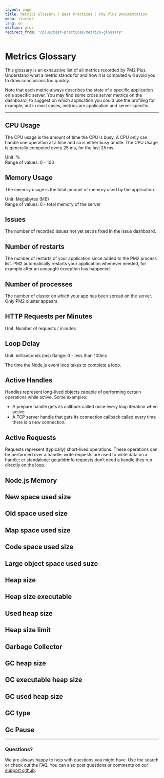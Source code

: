 ```yaml
---
layout: page
title: Metrics Glossary | Best Practices | PM2 Plus Documentation
menu: starter
lang: en
section: plus
redirect_from: "/plus/best-practices/metrics-glossary"
---
```


# Metrics Glossary

This glossary is an exhaustive list of all metrics recorded by PM2 Plus. Understand what a metric stands for and how it is computed will avoid you to draw conclusions too quickly.   

Note that each metric always describes the state of a specific application on a specific server. You may find some cross server metrics on the dashboard, to suggest on which application you could use the profiling for example, but in most cases, metrics are application and server specific.

---

## CPU Usage

The CPU usage is the amount of time the CPU is busy. A CPU only can handle one operation at a time and so is either busy or idle. The CPU Usage is generally computed every 25 ms, for the last 25 ms.  

Unit: %  
Range of values: 0 - 100

## Memory Usage

The memory usage is the total amount of memory used by the application.  

Unit: Megabytes (MB)  
Range of values: 0 - total memory of the server

## Issues

The number of recorded issues not yet set as fixed in the issue dashboard.

## Number of restarts

The number of restarts of your application since added to the PM2 process list. PM2 automatically restarts your application whenever needed, for example after an uncaught exception has happened.

## Number of processes

The number of cluster on which your app has been spread on the server. Only PM2 cluster appears. 

## HTTP Requests per Minutes

Unit: Number of requests / minutes

## Loop Delay

Unit: milliseconds (ms)
Range: 0 - less than 100ms

The time the Node.js event loop takes to complete a loop.

## Active Handles

Handles represent long-lived objects capable of performing certain operations while active. Some examples:

- A prepare handle gets its callback called once every loop iteration when active.
- A TCP server handle that gets its connection callback called every time there is a new connection.

## Active Requests

Requests represent (typically) short-lived operations. These operations can be performed over a handle: write requests are used to write data on a handle; or standalone: getaddrinfo requests don’t need a handle they run directly on the loop.

## Node.js Memory

## New space used size

## Old space used size

## Map space used size

## Code space used size

## Large object space used suze

## Heap size

## Heap size executable

## Used heap size

## Heap size limit

## Garbage Collector

## GC heap size

## GC executable heap size

## GC used heap size

## GC type

## Gc Pause

---

### Questions?

We are always happy to help with questions you might have. Use the search or check out the FAQ. You can also post questions or comments on our [support github](https://github.com/keymetrics/keymetrics-support/issues).